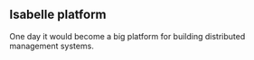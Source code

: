 ## Isabelle platform

One day it would become a big platform for building distributed management systems.
